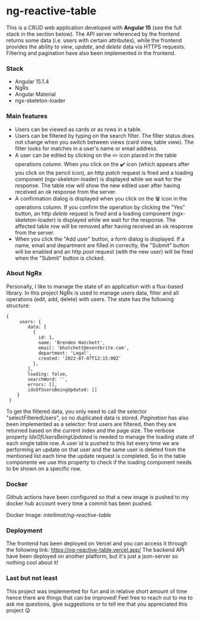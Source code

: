 # ng-reactive-table

This is a CRUD web application developed with **Angular 15** (see the full stack in the section below).
The API server referenced by the frontend returns some data (i.e. users with certain attributes), while the frontend provides the ability to _view_, _update_, and _delete_ data via HTTPS requests.
Filtering and pagination have also been implemented in the frontend.

### Stack

- Angular 15.1.4
- NgRx
- Angular Material
- ngx-skeleton-loader

### Main features

- Users can be viewed as cards or as rows in a table.
- Users can be filtered by typing on the search filter. The filter status does not change when you switch between views (card view, table view). The filter looks for matches in a user's name or email address.
- A user can be edited by clicking on the :pencil2: icon placed in the table operations column. When you click on the :heavy_check_mark: icon (which appears after you click on the pencil icon), an http _patch_ request is fired and a loading component (ngx-skeleton-loader) is displayed while we wait for the response. The table row will show the new edited user after having received an ok response from the server.
- A confirmation dialog is displayed when you click on the :wastebasket: icon in the operations column. If you confirm the operation by clicking the "Yes" button, an http _delete_ request is fired and a loading component (ngx-skeleton-loader) is displayed while we wait for the response. The affected table row will be removed after having received an ok response from the server.
- When you click the "Add user" button, a form dialog is displayed. If a name, email and department are filled in correctly, the "Submit" button will be enabled and an http _post_ request (with the new user) will be fired when the "Submit" button is clicked.

### About NgRx

Personally, I like to manage the state of an application with a flux-based library. In this project NgRx is used to manage users data, filter and all operations (edit, add, delete) with users. The state has the following structure:

    {
         users: {
    	    data: [
    	      {
    	        id: 1,
    	        name: 'Brenden Hatchett',
    	        email: 'bhatchett@eventbrite.com',
    	        department: 'Legal',
    	        created: '2022-07-07T12:15:00Z'
    	      },
    	    ],
    	    loading: false,
    	    searchWord: '',
    	    errors: [],
    	    idsOfUsersBeingUpdated: []
    	}
     }

To get the filtered data, you only need to call the selector "selectFilteredUsers", so no duplicated data is stored.
_Pagination_ has also been implemented as a selector: first users are filtered, then they are returned based on the current index and the page size.
The verbose property _IdsOfUsersBeingUpdated_ is needed to manage the loading state of each single table row. A user id is pushed to this list every time we are performing an update on that user and the same user is deleted from the mentioned list each time the update request is completed. So in the table componente we use this property to check if the loading component needs to be shown on a specific row.

### Docker

Github actions have been configured so that a new image is pushed to my docker hub account every time a commit has been pushed.

Docker Image: _intellimat/ng-reactive-table_

### Deployment

The frontend has been deployed on Vercel and you can access it through the following link: https://ng-reactive-table.vercel.app/
The backend API have been deployed on another platform, but it's just a json-server so nothing cool about it!

### Last but not least

This project was implemented for fun and in relative short amount of time hence there are things that can be improved!
Feel free to reach out to me to ask me questions, give suggestions or to tell me that you appreciated this project :stuck_out_tongue_winking_eye:
